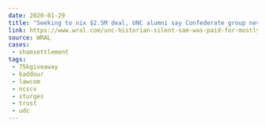 ```yaml
---
date: 2020-01-29
title: "Seeking to nix $2.5M deal, UNC alumni say Confederate group never owned 'Silent Sam'"
link: https://www.wral.com/unc-historian-silent-sam-was-paid-for-mostly-by-alumni-university-not-confederate-group/18917469/
source: WRAL
cases:
 - shamsettlement
tags:
 - 75kgiveaway
 - baddour
 - lawcom
 - ncscv
 - sturges
 - trust
 - udc
---
```

